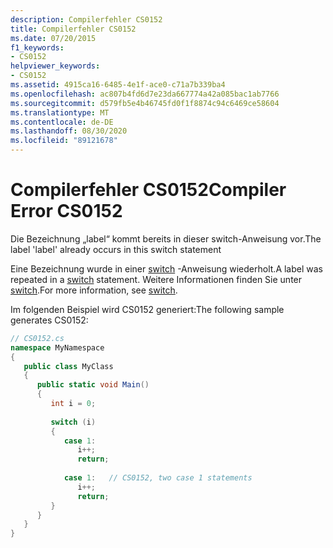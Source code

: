 ```yaml
---
description: Compilerfehler CS0152
title: Compilerfehler CS0152
ms.date: 07/20/2015
f1_keywords:
- CS0152
helpviewer_keywords:
- CS0152
ms.assetid: 4915ca16-6485-4e1f-ace0-c71a7b339ba4
ms.openlocfilehash: ac807b4fd6d7e23da667774a42a085bac1ab7766
ms.sourcegitcommit: d579fb5e4b46745fd0f1f8874c94c6469ce58604
ms.translationtype: MT
ms.contentlocale: de-DE
ms.lasthandoff: 08/30/2020
ms.locfileid: "89121678"
---
```

# <a name="compiler-error-cs0152"></a><span data-ttu-id="b7adb-103">Compilerfehler CS0152</span><span class="sxs-lookup"><span data-stu-id="b7adb-103">Compiler Error CS0152</span></span>
<span data-ttu-id="b7adb-104">Die Bezeichnung „label“ kommt bereits in dieser switch-Anweisung vor.</span><span class="sxs-lookup"><span data-stu-id="b7adb-104">The label 'label' already occurs in this switch statement</span></span>  
  
 <span data-ttu-id="b7adb-105">Eine Bezeichnung wurde in einer [switch](../language-reference/keywords/switch.md) -Anweisung wiederholt.</span><span class="sxs-lookup"><span data-stu-id="b7adb-105">A label was repeated in a [switch](../language-reference/keywords/switch.md) statement.</span></span> <span data-ttu-id="b7adb-106">Weitere Informationen finden Sie unter [switch](../language-reference/keywords/switch.md).</span><span class="sxs-lookup"><span data-stu-id="b7adb-106">For more information, see [switch](../language-reference/keywords/switch.md).</span></span>  
  
 <span data-ttu-id="b7adb-107">Im folgenden Beispiel wird CS0152 generiert:</span><span class="sxs-lookup"><span data-stu-id="b7adb-107">The following sample generates CS0152:</span></span>  
  
```csharp  
// CS0152.cs  
namespace MyNamespace  
{  
   public class MyClass  
   {  
      public static void Main()  
      {  
         int i = 0;  
  
         switch (i)  
         {  
            case 1:  
               i++;  
               return;  
  
            case 1:   // CS0152, two case 1 statements  
               i++;  
               return;  
         }  
      }  
   }  
}  
```
